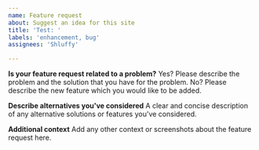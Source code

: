 ```yaml
---
name: Feature request
about: Suggest an idea for this site
title: 'Test: '
labels: 'enhancement, bug'
assignees: 'Shluffy'

---
```


**Is your feature request related to a problem?**
Yes? Please describe the problem and the solution that you have for the problem.
No? Please describe the new feature which you would like to be added.

**Describe alternatives you've considered**
A clear and concise description of any alternative solutions or features you've considered.

**Additional context**
Add any other context or screenshots about the feature request here.
